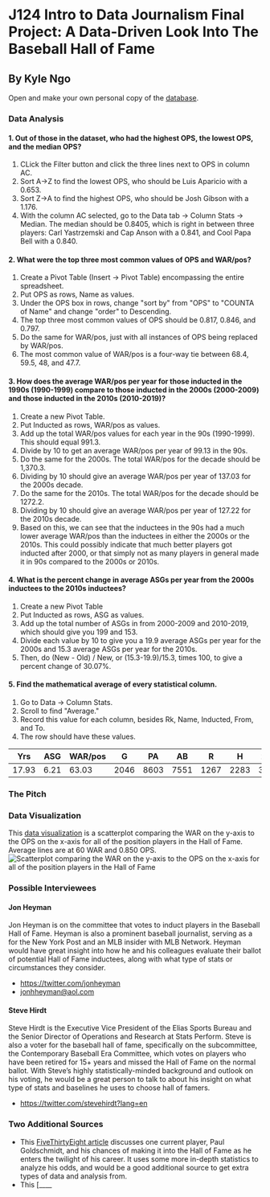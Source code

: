 # J124 Intro to Data Journalism Final Project: A Data-Driven Look Into The Baseball Hall of Fame
## By Kyle Ngo
Open and make your own personal copy of the [database](https://docs.google.com/spreadsheets/d/1PE7dACChPplbgefL6Vqhv6HwqOJ9SEG_7OUa4KmGCnI/edit?usp=sharing). <br/>

### Data Analysis
#### 1. Out of those in the dataset, who had the highest OPS, the lowest OPS, and the median OPS?
1. CLick the Filter button and click the three lines next to OPS in column AC.
2. Sort A->Z to find the lowest OPS, who should be Luis Aparicio with a 0.653.
3. Sort Z->A to find the highest OPS, who should be Josh Gibson with a 1.176.
4. With the column AC selected, go to the Data tab -> Column Stats -> Median. The median should be 0.8405, which is right in between three players: Carl Yastrzemski and Cap Anson with a 0.841, and Cool Papa Bell with a 0.840.

#### 2. What were the top three most common values of OPS and WAR/pos?
1. Create a Pivot Table (Insert -> Pivot Table) encompassing the entire spreadsheet.
2. Put OPS as rows, Name as values.
3. Under the OPS box in rows, change "sort by" from "OPS" to "COUNTA of Name" and change "order" to Descending.
4. The top three most common values of OPS should be 0.817, 0.846, and 0.797.
5. Do the same for WAR/pos, just with all instances of OPS being replaced by WAR/pos.
6. The most common value of WAR/pos is a four-way tie between 68.4, 59.5, 48, and 47.7.

#### 3. How does the average WAR/pos per year for those inducted in the 1990s (1990-1999) compare to those inducted in the 2000s (2000-2009) and those inducted in the 2010s (2010-2019)?
1. Create a new Pivot Table.
2. Put Inducted as rows, WAR/pos as values.
3. Add up the total WAR/pos values for each year in the 90s (1990-1999). This should equal 991.3.
4. Divide by 10 to get an average WAR/pos per year of 99.13 in the 90s.
5. Do the same for the 2000s. The total WAR/pos for the decade should be 1,370.3.
6. Dividing by 10 should give an average WAR/pos per year of 137.03 for the 2000s decade.
7. Do the same for the 2010s. The total WAR/pos for the decade should be 1272.2.
8. Dividing by 10 should give an average WAR/pos per year of 127.22 for the 2010s decade.
9. Based on this, we can see that the inductees in the 90s had a much lower average WAR/pos than the inductees in either the 2000s or the 2010s. This could possibly indicate that much better players got inducted after 2000, or that simply not as many players in general made it in 90s compared to the 2000s or 2010s.

#### 4. What is the percent change in average ASGs per year from the 2000s inductees to the 2010s inductees?
1. Create a new Pivot Table
2. Put Inducted as rows, ASG as values.
3. Add up the total number of ASGs in from 2000-2009 and 2010-2019, which should give you 199 and 153.
4. Divide each value by 10 to give you a 19.9 average ASGs per year for the 2000s and 15.3 average ASGs per year for the 2010s.
5. Then, do (New - Old) / New, or (15.3-19.9)/15.3, times 100, to give a percent change of 30.07%.

#### 5. Find the mathematical average of every statistical column.
1. Go to Data -> Column Stats.
2. Scroll to find "Average."
3. Record this value for each column, besides Rk, Name, Inducted, From, and To.
4. The row should have these values. <br/>

| Yrs   | ASG  | WAR/pos | G    | PA   | AB   | R    | H    | 2B  | 3B | HR  | RBI  | SB  | CS | BB  | SO  | IBB | GDP | SF | SH | BA    | OBP   | SLG   | OPS   |
|-------|------|---------|------|------|------|------|------|-----|----|-----|------|-----|----|-----|-----|-----|-----|----|----|-------|-------|-------|-------|
| 17.93 | 6.21 | 63.03   | 2046 | 8603 | 7551 | 1267 | 2283 | 395 | 98 | 217 | 1176 | 210 | 70 | 870 | 781 | 90  | 147 | 67 | 93 | 0.304 | 0.378 | 0.469 | 0.847 |

### The Pitch








### Data Visualization
This [data visualization](https://www.datawrapper.de/_/B1qrO/) is a scatterplot comparing the WAR on the y-axis to the OPS on the x-axis for all of the position players in the Hall of Fame. Average lines are at 60 WAR and 0.850 OPS. <br/>
![Scatterplot comparing the WAR on the y-axis to the OPS on the x-axis for all of the position players in the Hall of Fame](https://github.com/kylengo32/j124final/assets/140004465/165409ac-4f12-48a3-b5a5-8053307f830b)

### Possible Interviewees
#### Jon Heyman
Jon Heyman is on the committee that votes to induct players in the Baseball Hall of Fame. Heyman is also a prominent baseball journalist, serving as a for the New York Post and an MLB insider with MLB Network. Heyman would have great insight into how he and his colleagues evaluate their ballot of potential Hall of Fame inductees, along with what type of stats or circumstances they consider.
* https://twitter.com/jonheyman
* jonhheyman@aol.com
#### Steve Hirdt
Steve Hirdt is the Executive Vice President of the Elias Sports Bureau and the Senior Director of Operations and Research at Stats Perform. Steve is also a voter for the baseball hall of fame, specifically on the subcommittee, the Contemporary Baseball Era Committee, which votes on players who have been retired for 15+ years and missed the Hall of Fame on the normal ballot. With Steve’s highly statistically-minded background and outlook on his voting, he would be a great person to talk to about his insight on what type of stats and baselines he uses to choose hall of famers.
* https://twitter.com/stevehirdt?lang=en

### Two Additional Sources
* This [FiveThirtyEight article](https://fivethirtyeight.com/features/paul-goldschmidt-is-on-his-way-to-the-mvp-and-maybe-even-the-hall-of-fame/) discusses one current player, Paul Goldschmidt, and his chances of making it into the Hall of Fame as he enters the twilight of his career. It uses some more in-depth statistics to analyze his odds, and would be a good additional source to get extra types of data and analysis from.
* This [____
